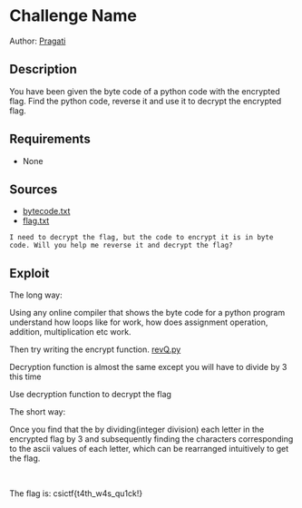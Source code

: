 # Challenge Name

Author: [Pragati](https://github.com/pragati1610)

## Description

You have been given the byte code of a python code with the encrypted flag. Find the python code, reverse it and use it to decrypt the encrypted flag.

## Requirements

- None

## Sources

- [bytecode.txt](./bytecode.txt)
- [flag.txt](./flag.txt)

```
I need to decrypt the flag, but the code to encrypt it is in byte code. Will you help me reverse it and decrypt the flag? 

```

## Exploit

The long way:

Using any online compiler that shows the byte code for a python program understand how loops like for work, how does assignment operation, addition, multiplication etc work.

Then try writing the encrypt function. [revQ.py](./revQ.py)

Decryption function is almost the same except you will have to divide by 3 this time

Use decryption function to decrypt the flag

The short way:

Once you find that the by dividing(integer division) each letter in the encrypted flag by 3 and subsequently finding the characters corresponding to the ascii values of each letter, which can be rearranged intuitively to get the flag.

<br />

The flag is:
csictf{t4th_w4s_qu1ck!}
